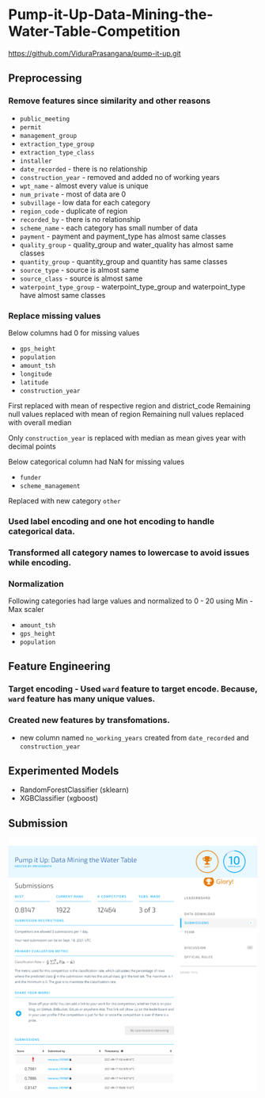 # Pump-it-Up-Data-Mining-the-Water-Table-Competition
https://github.com/ViduraPrasangana/pump-it-up.git

## Preprocessing 
### Remove features since similarity and other reasons
* `public_meeting`
* `permit`
* `management_group`
* `extraction_type_group`
* `extraction_type_class`
* `installer` 
* `date_recorded` - there is no relationship
* `construction_year` - removed and added no of working years
* `wpt_name` - almost every value is unique
* `num_private` - most of data are 0
* `subvillage`  - low data for each category
* `region_code` - duplicate of region
* `recorded_by` - there is no relationship
* `scheme_name` - each category has small number of data
* `payment` - payment and payment_type has almost same classes
* `quality_group` - quality_group and water_quality has almost same classes
* `quantity_group` - quantity_group and quantity has same classes
* `source_type` -  source is almost same
* `source_class` -  source is almost same
* `waterpoint_type_group` - waterpoint_type_group and waterpoint_type have almost same classes

### Replace missing values
Below columns had 0 for missing values
* `gps_height`
* `population`
* `amount_tsh`
* `longitude`
* `latitude`
* `construction_year`

First replaced with mean of respective region and district_code
Remaining null values replaced with mean of region
Remaining null values replaced with overall median

Only `construction_year` is replaced with median as mean gives year with decimal points

Below categorical column had NaN for missing values
* `funder` 
* `scheme_management`

Replaced with new category `other` 

### Used label encoding and one hot encoding to handle categorical data.
### Transformed all category names to lowercase to avoid issues while encoding.

### Normalization 
Following categories had large values and normalized to 0 - 20 using Min - Max scaler
* `amount_tsh`
* `gps_height`
* `population`

## Feature Engineering
### Target encoding - Used `ward` feature to target encode. Because, `ward` feature has many unique values.
### Created new features by transfomations.
* new column named `no_working_years` created from `date_recorded` and `construction_year`


## Experimented Models

* RandomForestClassifier (sklearn)
* XGBClassifier (xgboost)


## Submission

![Capture](https://github.com/ViduraPrasangana/pump-it-up/blob/master/proof.png)
